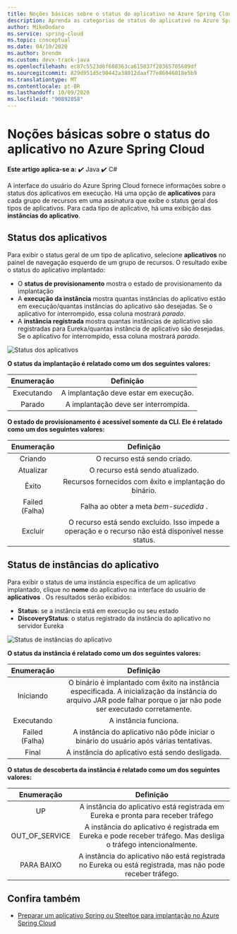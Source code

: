 ```yaml
---
title: Noções básicas sobre o status do aplicativo no Azure Spring Cloud
description: Aprenda as categorias de status do aplicativo no Azure Spring Cloud
author: MikeDodaro
ms.service: spring-cloud
ms.topic: conceptual
ms.date: 04/10/2020
ms.author: brendm
ms.custom: devx-track-java
ms.openlocfilehash: ec87c5523d6f608363ca615037f20365705609df
ms.sourcegitcommit: 829d951d5c90442a38012daaf77e86046018e5b9
ms.translationtype: MT
ms.contentlocale: pt-BR
ms.lasthandoff: 10/09/2020
ms.locfileid: "90892858"
---
```

# <a name="understanding-app-status-in-azure-spring-cloud"></a>Noções básicas sobre o status do aplicativo no Azure Spring Cloud

**Este artigo aplica-se a:** ✔️ Java ✔️ C#

A interface do usuário do Azure Spring Cloud fornece informações sobre o status dos aplicativos em execução.  Há uma opção de **aplicativos** para cada grupo de recursos em uma assinatura que exibe o status geral dos tipos de aplicativos.  Para cada tipo de aplicativo, há uma exibição das **instâncias do aplicativo**.

## <a name="apps-status"></a>Status dos aplicativos
Para exibir o status geral de um tipo de aplicativo, selecione **aplicativos** no painel de navegação esquerdo de um grupo de recursos. O resultado exibe o status do aplicativo implantado:

* O **status de provisionamento** mostra o estado de provisionamento da implantação
* A **execução da instância** mostra quantas instâncias do aplicativo estão em execução/quantas instâncias do aplicativo são desejadas. Se o aplicativo for interrompido, essa coluna mostrará *parado*.
* A **instância registrada** mostra quantas instâncias de aplicativo são registradas para Eureka/quantas instância de aplicativo são desejadas. Se o aplicativo for interrompido, essa coluna mostrará *parado*.


 ![Status dos aplicativos](media/spring-cloud-concept-app-status/apps-ui-status.png)

**O status da implantação é relatado como um dos seguintes valores:**

| Enumeração | Definição |
|:--:|:----------------:|
| Executando | A implantação deve estar em execução. |
| Parado | A implantação deve ser interrompida. |

**O estado de provisionamento é acessível somente da CLI.  Ele é relatado como um dos seguintes valores:**

| Enumeração | Definição |
|:--:|:----------------:|
| Criando | O recurso está sendo criado. |
| Atualizar | O recurso está sendo atualizado. |
| Êxito | Recursos fornecidos com êxito e implantação do binário. |
| Failed (Falha) | Falha ao obter a meta *bem-sucedida* . |
| Excluir | O recurso está sendo excluído. Isso impede a operação e o recurso não está disponível nesse status. |

## <a name="app-instances-status"></a>Status de instâncias do aplicativo

Para exibir o status de uma instância específica de um aplicativo implantado, clique no **nome** do aplicativo na interface do usuário de **aplicativos** . Os resultados serão exibidos:
* **Status**: se a instância está em execução ou seu estado
* **DiscoveryStatus**: o status registrado da instância do aplicativo no servidor Eureka

 ![Status de instâncias do aplicativo](media/spring-cloud-concept-app-status/apps-ui-instance-status.png)

**O status da instância é relatado como um dos seguintes valores:**

| Enumeração | Definição |
|:--:|:----------------:|
| Iniciando | O binário é implantado com êxito na instância especificada. A inicialização da instância do arquivo JAR pode falhar porque o jar não pode ser executado corretamente. |
| Executando | A instância funciona. |
| Failed (Falha) | A instância do aplicativo não pôde iniciar o binário do usuário após várias tentativas. |
| Final | A instância do aplicativo está sendo desligada. |

**O status de descoberta da instância é relatado como um dos seguintes valores:**

| Enumeração | Definição |
|:--:|:----------------:|
| UP | A instância do aplicativo está registrada em Eureka e pronta para receber tráfego |
| OUT_OF_SERVICE | A instância do aplicativo é registrada em Eureka e pode receber tráfego. Mas desliga o tráfego intencionalmente. |
| PARA BAIXO | A instância do aplicativo não está registrada no Eureka ou está registrada, mas não pode receber tráfego. |


## <a name="see-also"></a>Confira também
* [Preparar um aplicativo Spring ou Steeltoe para implantação no Azure Spring Cloud](spring-cloud-tutorial-prepare-app-deployment.md)